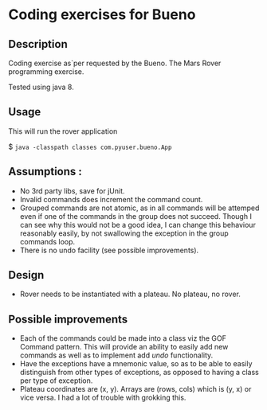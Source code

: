 # Coding exercises for Bueno
## Description
Coding exercise as`per requested by the Bueno.
The Mars Rover programming exercise.

Tested using java 8.

## Usage
This will run the rover application

$ `java -classpath classes com.pyuser.bueno.App`

## Assumptions :
* No 3rd party libs, save for jUnit.
* Invalid commands does increment the command count.
* Grouped commands are not atomic, as in all commands will be attemped even if one of
the commands in the group does not succeed. Though I can see why this would
not be a good idea, I can change this behaviour reasonably easily,
by not swallowing the exception in the group commands loop.
* There is no undo facility (see possible improvements).

## Design
* Rover needs to be instantiated with a plateau. No plateau, no rover.

## Possible improvements
* Each of the commands could be made into a class viz the GOF Command pattern. This will provide an ability
to easily add new commands as well as to implement add _undo_ functionality.
* Have the exceptions have a mnemonic value, so as to be able to easily distinguish from other types of
exceptions, as opposed to having a class per type of exception.
* Plateau coordinates are (x, y). Arrays are (rows, cols) which is (y, x) or vice versa.
I had a lot of trouble with grokking this.
